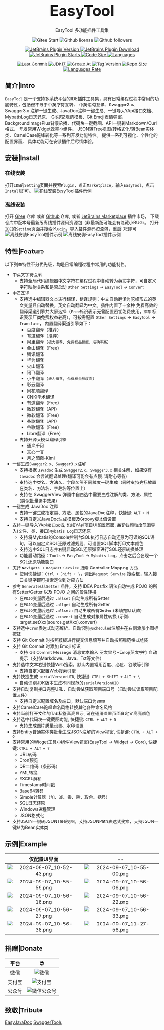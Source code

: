 <div style="text-align: center; font-size: xxx-large; margin-top: 1em; margin-bottom: 0.5em;"> <strong>EasyTool</strong> </div>
<div style="text-align: center;"> EasyTool 多功能插件工具集</div>
<div style="text-align: center;">
    <p>
        <a href="https://gitee.com/milubin/easy-tool-plugin/badge/star.svg" target="_blank">
            <img src="https://gitee.com/milubin/easy-tool-plugin/badge/star.svg" alt="Gitee Start" />
        </a>
        <a href="https://img.shields.io/github/license/java-horse/EasyTool-Plugin" target="_blank">
            <img src="https://img.shields.io/github/license/java-horse/EasyTool-Plugin" alt="Github license" />
        </a>
        <a href="https://img.shields.io/github/followers/java-horse" target="_blank">
            <img src="https://img.shields.io/github/followers/java-horse" alt="Github followers" />
        </a>
    </p>
    <p>
        <a href="https://img.shields.io/jetbrains/plugin/v/21589" target="_blank">
            <img src="https://img.shields.io/jetbrains/plugin/v/21589" alt="JetBrains Plugin Version" />
        </a>
        <a href="https://img.shields.io/jetbrains/plugin/d/21589" target="_blank">
            <img src="https://img.shields.io/jetbrains/plugin/d/21589" alt="JetBrains Plugin Download" />
        </a>
        <a href="https://img.shields.io/jetbrains/plugin/r/stars/21589" target="_blank">
            <img src="https://img.shields.io/jetbrains/plugin/r/stars/21589" alt="JetBrains Plugin Starts" />
        </a>
        <a href="https://img.shields.io/github/languages/code-size/java-horse/EasyTool" target="_blank">
            <img src="https://img.shields.io/github/languages/code-size/java-horse/EasyTool" alt="Code Size" />
        </a>
        <a href="https://img.shields.io/github/languages/count/java-horse/EasyTool" target="_blank">
            <img src="https://img.shields.io/github/languages/count/java-horse/EasyTool" alt="Languages" />
        </a>
    </p>
    <p>
        <a href="https://img.shields.io/github/last-commit/java-horse/EasyTool" target="_blank">
            <img src="https://img.shields.io/github/last-commit/java-horse/EasyTool" alt="Last Commit" />
        </a>
        <a href="https://img.shields.io/badge/Java-17-blue" target="_blank">
            <img src="https://img.shields.io/badge/Java-17-blue" alt="JDK17" />
        </a>
        <a href="https://img.shields.io/github/created-at/java-horse/EasyTool" target="_blank">
            <img src="https://img.shields.io/github/created-at/java-horse/EasyTool" alt="Create At" />
        </a>
        <a href="https://img.shields.io/github/v/tag/java-horse/EasyTool" target="_blank">
            <img src="https://img.shields.io/github/v/tag/java-horse/EasyTool" alt="Tag Version" />
        </a>
        <a href="https://img.shields.io/github/repo-size/java-horse/EasyTool" target="_blank">
            <img src="https://img.shields.io/github/repo-size/java-horse/EasyTool" alt="Repo Size" />
        </a>
        <a href="https://img.shields.io/github/languages/top/java-horse/EasyTool" target="_blank">
            <img src="https://img.shields.io/github/languages/top/java-horse/EasyTool" alt="Languages Rate" />
        </a>
    </p>
</div>

## 简介|Intro

`EasyTool` 是一个支持多系统平台的IDE插件工具集，具有日常编程过程中常用的功能特性，包括但不限于中英字符互转、
中英语句互译、Swagger2.x、Swagger3.x 注解一键生成、JavaDoc注释一键生成、一键导入YApi接口文档、MybatisLog日志还原、
Git提交规范模板、Git Emoji表情弹窗、 BackgroundImagePlus背景轮播、代码块一键截图、API一键转Markdown/Curl格式、
开发常用Widget效率小组件、 JSON转Tree视图/转格式化/转Bean实体类、CamelCase驼峰转化等一系列开发功能特性。
提供一系列可视化、个性化的配置界面， 具体功能可在安装插件后尽情体验。

## 安装|Install

### 在线安装

打开`IDE`的`Setting`页面并搜索`Plugin`，点击`Marketplace`，输入`EasyTool`，点击`Install`即可。
![在线安装EasyTool插件示例](https://s11.ax1x.com/2024/01/27/pFn7p9J.png)

### 离线安装

打开 [Gitee](https://gitee.com/milubin/easy-tool-plugin) 仓库
或者 [Github](https://github.com/java-horse/EasyTool-Plugin) 仓库,
或者 [JetBrains Marketplace](https://plugins.jetbrains.com/plugin/21589-easytool/) 插件市场，
下载仓库中版本号最新版离线插件源码资源包（非最新版可能会有隐藏小BUG）。
打开`IDE`的`Setting`页面并搜索`Plugin`，导入插件源码资源包，重启IDE即可
![离线安装EasyTool插件示例](https://s11.ax1x.com/2024/03/02/pF0WO39.png)
![离线安装EasyTool插件示例](https://s11.ax1x.com/2024/01/27/pFn7Fnx.png)

## 特性|Feature

以下列举特性不分优先级，均是日常编程过程中常用的功能特性。

* 中英文字符互转
    * 支持全局代码编辑器中文字符在编程过程中自动转为英文字符，可自定义字符映射关系和是否启动 `Other Settings` -> `EasyTool` -> `Convert`
* 中英互译
    * 支持选中编辑器文本进行翻译，翻译规则：中文自动翻译为驼峰形式的英文变量且自动替换，英文自动翻译为中文。插件内置了十余种
      免费高效的翻译渠道引擎共大家选择（`Free`标识表示无需配置密钥免费使用，`推荐`
      标识表示厂商免费权益较高），可按需配置 `Other Settings` -> `EasyTool` -> `Translate`，
      内置翻译渠道引擎如下：
        * 百度翻译（推荐）
        * 有道翻译（推荐）
        * 阿里翻译（`极力推荐, 免费权益额度、准确率高`）
        * 金山翻译（Free）
        * 腾讯翻译
        * 华为翻译
        * 火山翻译
        * 讯飞翻译
        * 小牛翻译（`极力推荐, 免费权益额度高`）
        * 彩云翻译
        * 同花顺翻译
        * CNKI学术翻译
        * 有道翻译（Free）
        * 微软翻译（API）
        * 微软翻译（Free）
        * 谷歌翻译（API）
        * 谷歌翻译（Free）
        * Libre翻译（Free）
    * 支持开源大模型翻译引擎
        * 通义千问
        * 文心一言
        * 月之暗面-Kimi
* 一键生成`Swagger2.x`、`Swagger3.x`注解
    * 支持根据 `Javadoc` 生成 `Swagger2.x`、`Swagger3.x` 相关注解，如果没有 `Javadoc` 会尝试翻译处理(翻译可能会有点慢, 请耐心等待)
    * 支持选中类名、方法名、字段名等不同粒度一键生成（同时支持光标放置在类名、方法名、字段名等位置上）
    * 支持在 SwaggerView 弹窗中自由选中需要生成注解的类、方法、属性 (类似批量选中效果)
* 一键生成 JavaDoc 注释
    * 支持一键生成指定类、方法、属性的JavaDoc注释，快捷键: `ALT + M`
    * 支持自定义JavaDoc生成模板及Groovy脚本值设置
* 支持一键导入YApi接口文档, 包括YApi项目UI配置页面, 兼容各颗粒度范围导入(文件、类、接口)`Mybatis Log`日志还原
    * 支持将Mybatis的Console控制台SQL执行日志自动还原为可读的SQL语句，可以自定义SQL还原过滤规则、可设置SQL脚本打印文本颜色
    * 支持选中SQL日志并右键启动SQL还原弹窗进行SQL还原转换处理
    * 功能启动路径：`Tools` -> `EasyTool` -> `Mybatis Log`，点击之后会出现一个SQL还原功能窗口
* 支持 `Navigate` -> `Request Service` 搜索 Controller Mapping 方法
    * 使用快捷键：`Ctrl + Shift + \`，调出`Request Service` 搜索框，输入接口关键字即可搜索定位到对应方法
* 参考 `GenerateAllSetter` 插件，支持 IDEA Postfix 语法自动生成 POJO 的所有Setter/Getter 以及 POJO 之间的属性转换
    * 在`POJO`变量后通过 `.allset` 自动生成所有Setter
    * 在`POJO`变量后通过 `.allget` 自动生成所有Getter
    * 在`POJO`变量后通过 `.allsetn` 自动生成所有Setter (未填充默认值)
    * 在`POJO`变量后通过 `.convert` 自动生成对象属性转换 (示例: target.setXxx(source.getXxx).convert)
* 支持选中`Cron`表达式动态解析、自动识别`@Scheduled`注解并在右侧添加小图标按钮
* 支持 Git Commit 时按照模板进行提交信息填写并自动按照规范格式组装
* 支持 Git Commit 时添加 Emoji 标识
    * 支持 Git Commit Message 消息文本输入 英文冒号+Emoji英文字符 自动提示（支持Markdown、Java、Txt等文件）
* 支持选中文本右键快捷Web搜索，默认内置常用百度、必应、谷歌等引擎
    * 支持自定义配置Web搜索引擎
* 支持快捷生成 `serialVersionUID`, 快捷键: `CTRL + SHIFT + ALT + \`
    * 自动识别JDK版本生成不同规范的`serialVersionUID`
* 支持自动复制接口完整URL，自动尝试获取项目端口号（自动尝试读取项目配置文件）
    * 支持自定义配置域名及端口，默认端口为`8080`
* 支持CamelCase驼峰命名风格转换其他各种命名风格
* 支持当前打开文件的Tab标签高亮显示, 可在通用设置页面自定义高亮颜色
* 支持选中代码块一键截图功能, 快捷键: `CTRL + ALT + 5`
    * 支持生成图片质量设置、水印设置
* 支持Entity普通实体类批量生成JSON注解的View视窗, 快捷键: `CTRL + ALT + 6`
* 支持常用的Widget工具小组件View视窗(EasyTool -> Widget -> Core), 快捷键: `CTRL + ALT + 7`
    * URL转码
    * Cron预览
    * QR二维码（条形码）
    * YML转换
    * EXCEL解析
    * Timestamp时间戳
    * Base64转码
    * Simple计算器（加、减、乘、除、取余、括号）
    * SQL日志还原
    * Windows进程管理
    * JSON格式化
* 支持JSON一键转JSONTree视图，支持JSONPath表达式搜索，支持JSON一键转为Bean实体类

## 示例|Example

|                                    仅配置UI界面                                     |                                       --                                       |
|:------------------------------------------------------------------------------:|:------------------------------------------------------------------------------:|
| ![2024-09-07_10-52-43.png](https://s2.loli.net/2024/09/07/Py7wHIpZ9fcA1j5.png) | ![2024-09-07_10-55-00.png](https://s2.loli.net/2024/09/07/gemWP2RjMYZIsrn.png) |
| ![2024-09-07_10-55-59.png](https://s2.loli.net/2024/09/07/eLImiqztYFsbVTP.png) | ![2024-09-07_10-56-06.png](https://s2.loli.net/2024/09/07/ykh5GJARIqEeBF7.png) |
| ![2024-09-07_10-56-16.png](https://s2.loli.net/2024/09/07/eXQ9PWkKorE2ZGV.png) | ![2024-09-07_10-56-22.png](https://s2.loli.net/2024/09/07/PpncxVjg28f7RCS.png) |
| ![2024-09-07_10-56-27.png](https://s2.loli.net/2024/09/07/5rxZiuXBhF1P49b.png) | ![2024-09-07_10-56-33.png](https://s2.loli.net/2024/09/07/SEcD9THj2Cxb6Ao.png) |
| ![2024-09-07_10-56-38.png](https://s2.loli.net/2024/09/07/g2lDO4IrNsU1xBd.png) | ![2024-09-07_11-27-56.png](https://s2.loli.net/2024/09/07/tdI3TvYbCDQw6Xa.png) |

## 捐赠|Donate

| 平台  |                          😎                           |
|:---:|:-----------------------------------------------------:|
| 微信  |  ![微信](https://s11.ax1x.com/2024/02/01/pFMJ0aD.png)   |
| 支付宝 |  ![支付宝](https://s11.ax1x.com/2024/02/01/pFMJwVO.png)  |
| 公众号 | ![微信公众号](https://s11.ax1x.com/2024/02/01/pFMJaqK.jpg) |

## 致敬|Tribute
[EasyJavaDoc](https://plugins.jetbrains.com/plugin/12977-easy-javadoc)
[SwaggerTools](https://plugins.jetbrains.com/plugin/14130-swagger-tools)


